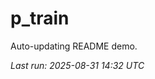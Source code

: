 # p_train

Auto-updating README demo.

<!--START_SECTION:status-->
_Last run: 2025-08-31 14:32 UTC_
<!--END_SECTION:status-->









































































































































































































































